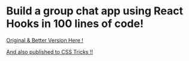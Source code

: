 # Build a group chat app using React Hooks in 100 lines of code!

[Original & Better Version Here !](https://blog.flexiple.com/build-a-powerful-chat-application-using-react-hooks/)

[And also published to CSS Tricks !!](https://css-tricks.com/build-a-chat-app-using-react-hooks-in-100-lines-of-code/)